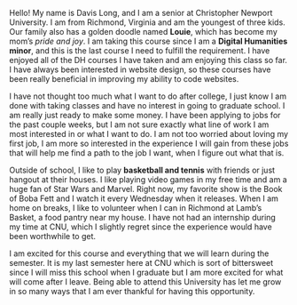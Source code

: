 
  Hello! My name is Davis Long, and I am a senior at Christopher Newport University. I am from Richmond, Virginia and am the youngest of three kids. Our family also has a golden doodle named **Louie**, which has become my mom’s _pride and joy_. I am taking this course since I am a **Digital Humanities minor**, and this is the last course I need to fulfill the requirement. I have enjoyed all of the DH courses I have taken and am enjoying this class so far. I have always been interested in website design, so these courses have been really beneficial in improving my ability to code websites. 
  
  I have not thought too much what I want to do after college, I just know I am done with taking classes and have no interest in going to graduate school. I am really just ready to make some money. I have been applying to jobs for the past couple weeks, but I am not sure exactly what line of work I am most interested in or what I want to do. I am not too worried about loving my first job, I am more so interested in the experience I will gain from these jobs that will help me find a path to the job I want, when I figure out what that is. 
  
  Outside of school, I like to play **basketball and tennis** with friends or just hangout at their houses. I like playing video games in my free time and am a huge fan of Star Wars and Marvel. Right now, my favorite show is the Book of Boba Fett and I watch it every Wednesday when it releases. When I am home on breaks, I like to volunteer when I can in Richmond at Lamb’s Basket, a food pantry near my house. I have not had an internship during my time at CNU, which I slightly regret since the experience would have been worthwhile to get.
	
  I am excited for this course and everything that we will learn during the semester. It is my last semester here at CNU which is sort of bittersweet since I will miss this school when I graduate but I am more excited for what will come after I leave. Being able to attend this University has let me grow in so many ways that I am ever thankful for having this opportunity.
